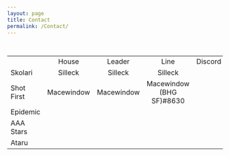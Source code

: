 ```yaml
---
layout: page
title: Contact
permalink: /Contact/
---
```


<table>
<!-- First row -->
<tr>
  <td></td>
  <td align="center">House</td>
  <td align="center">Leader</td>
  <td align="center">Line</td>
  <td align="center">Discord</td>
  <!-- <td rowspan="6"><iframe src="https://discordapp.com/widget?id=282189039207972867&theme=dark" width="350" height="500" allowtransparency="true" frameborder="0"></iframe></td> -->
</tr>
<!-- Second row -->
<tr>
    <td>Skolari</td> <!-- House -->
    <td align="center">Silleck</td> <!-- Leader -->
    <td align="center">Silleck</td> <!-- Line -->
    <td align="center">Silleck</td> <!-- Discord -->
</tr>
<!-- Third row -->
<tr>
    <td>Shot First</td> <!-- House -->
    <td align="center">Macewindow</td> <!-- Leader -->
    <td align="center">Macewindow</td> <!-- Line -->
    <td align="center">Macewindow (BHG SF)#8630</td> <!-- Discord -->
</tr>
<!-- Fourth row -->
<tr>
    <td>Epidemic</td>
    <td align="center"></td>
    <td align="center"></td>
    <td align="center"></td>
</tr>
<!-- Fifth row -->
<tr>
    <td>AAA Stars</td>
    <td align="center"></td>
    <td align="center"></td>
    <td align="center"></td>
</tr>
<!-- Sixth row -->
<tr>
    <td>Ataru</td>
    <td align="center"></td>
    <td align="center"></td>
    <td align="center"></td>
</tr>
</table>
